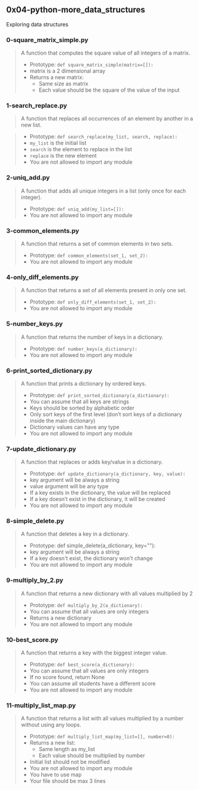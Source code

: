 ## 0x04-python-more_data_structures
Exploring data structures

### 0-square_matrix_simple.py
> A function that computes the square value of all integers of a matrix.
> * Prototype: `def square_matrix_simple(matrix=[]):`
> * matrix is a 2 dimensional array
> * Returns a new matrix:
>   * Same size as matrix
>   * Each value should be the square of the value of the input


### 1-search_replace.py
> A function that replaces all occurrences of an element by another in a new
> list.

> * Prototype: `def search_replace(my_list, search, replace):`
> * `my_list` is the initial list
> * `search` is the element to replace in the list
> * `replace` is the new element
> * You are not allowed to import any module


### 2-uniq_add.py
> A function that adds all unique integers in a list (only once for each
> integer).
> * Prototype: `def uniq_add(my_list=[]):`
> * You are not allowed to import any module
	

### 3-common_elements.py
> A function that returns a set of common elements in two sets.
> * Prototype: `def common_elements(set_1, set_2):`
> * You are not allowed to import any module


### 4-only_diff_elements.py
> A function that returns a set of all elements present in only one set.
> * Prototype: `def only_diff_elements(set_1, set_2):`
> * You are not allowed to import any module


### 5-number_keys.py
> A function that returns the number of keys in a dictionary.
> * Prototype: `def number_keys(a_dictionary):`
> * You are not allowed to import any module


### 6-print_sorted_dictionary.py
> A function that prints a dictionary by ordered keys.
> * Prototype: `def print_sorted_dictionary(a_dictionary):`
> * You can assume that all keys are strings
> * Keys should be sorted by alphabetic order
> * Only sort keys of the first level (don’t sort keys of a dictionary
>			inside the main dictionary)
> * Dictionary values can have any type
> * You are not allowed to import any module


### 7-update_dictionary.py
> A function that replaces or adds key/value in a dictionary.
> * Prototype: `def update_dictionary(a_dictionary, key, value):`
> * key argument will be always a string
> * value argument will be any type
> * If a key exists in the dictionary, the value will be replaced
> * If a key doesn’t exist in the dictionary, it will be created
> * You are not allowed to import any module


### 8-simple_delete.py
> A function that deletes a key in a dictionary.
> * Prototype: def simple_delete(a_dictionary, key=""):
> * key argument will be always a string
> * If a key doesn't exist, the dictionary won't change
> * You are not allowed to import any module


### 9-multiply_by_2.py
> A function that returns a new dictionary with all values multiplied by 2
> * Prototype: `def multiply_by_2(a_dictionary):`
> * You can assume that all values are only integers
> * Returns a new dictionary
> * You are not allowed to import any module


### 10-best_score.py
> A function that returns a key with the biggest integer value.
> * Prototype: `def best_score(a_dictionary):`
> * You can assume that all values are only integers
> * If no score found, return None
> * You can assume all students have a different score
> * You are not allowed to import any module


### 11-multiply_list_map.py
> A function that returns a list with all values multiplied by a number without
> using any loops.
> * Prototype: `def multiply_list_map(my_list=[], number=0):`
> * Returns a new list:
>   * Same length as my_list
>   * Each value should be multiplied by number
> * Initial list should not be modified
> * You are not allowed to import any module
> * You have to use map
> * Your file should be max 3 lines


